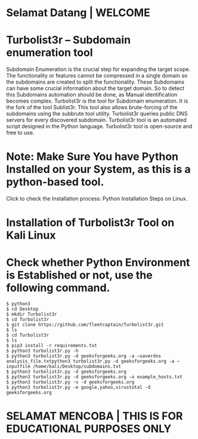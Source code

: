 # Selamat Datang | WELCOME
# Turbolist3r – Subdomain enumeration tool
  Subdomain Enumeration is the crucial step for expanding the target scope. The functionality or features cannot be compressed in a single domain so the subdomains are created to split the functionality. 
  These   Subdomains can have some crucial information about the target domain. So to detect this Subdomains automation should be done, as Manual identification becomes complex. 
  Turbolist3r is the tool for Subdomain enumeration. It is the fork of the tool Sublist3r. This tool also allows brute-forcing of the subdomains using the subbrute tool utility. 
  Turbolist3r queries public DNS servers for every discovered subdomain. Turbolist3r tool is an automated script designed in the Python language. 
  Turbolist3r tool is open-source and free to use.

# Note: Make Sure You have Python Installed on your System, as this is a python-based tool. 
  Click to check the Installation process: Python Installation Steps on Linux.

# Installation of Turbolist3r Tool on Kali Linux

# Check whether Python Environment is Established or not, use the following command.

    $ python3
    $ cd Desktop
    $ mkdir Turbolist3r 
    $ cd Turbolist3r 
    $ git clone https://github.com/fleetcaptain/Turbolist3r.git
    $ ls
    $ cd Turbolist3r 
    $ ls
    $ pip3 install -r requirements.txt
    $ python3 turbolist3r.py -h
    $ python3 turbolist3r.py -d geeksforgeeks.org -a –saverdns analysis_file.txtpython3 turbolist3r.py -d geeksforgeeks.org -a –inputfile /home/kali/Desktop/subdomains.txt
    $ python3 turbolist3r.py -d geeksforgeeks.org
    $ python3 turbolist3r.py -d geeksforgeeks.org -o example_hosts.txt
    $ python3 turbolist3r.py -v -d geeksforgeeks.org
    $ python3 turbolist3r.py -e google,yahoo,virustotal -d geeksforgeeks.org

# SELAMAT MENCOBA | THIS IS FOR EDUCATIONAL PURPOSES ONLY
